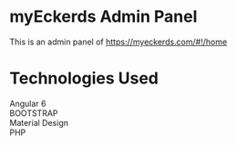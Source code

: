 # myEckerds Admin Panel

This is an admin panel of https://myeckerds.com/#!/home 

# Technologies Used

Angular 6 <br>
BOOTSTRAP<br>
Material Design<br>
PHP<br>
